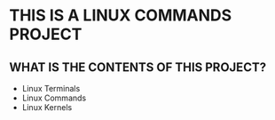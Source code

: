 # THIS IS A LINUX COMMANDS PROJECT

## WHAT IS THE CONTENTS OF THIS PROJECT? 
- Linux Terminals 
- Linux Commands 
- Linux Kernels
